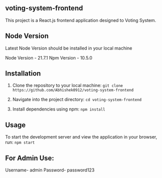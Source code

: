 ## voting-system-frontend

This project is a React.js frontend application designed to Voting System.

## Node Version 

Latest Node Version should be installed in your local machine

Node Version - 21.7.1
Npm Version - 10.5.0

## Installation

1. Clone the repository to your local machine:  ``` git clone https://github.com/Abhishek0912/voting-system-frontend ```

2. Navigate into the project directory: ``` cd voting-system-frontend ```

3. Install dependencies using npm:  ```npm install ```

## Usage

To start the development server and view the application in your browser, run: ```npm start ```

## For Admin Use: 

Username- admin 
Password- password123
